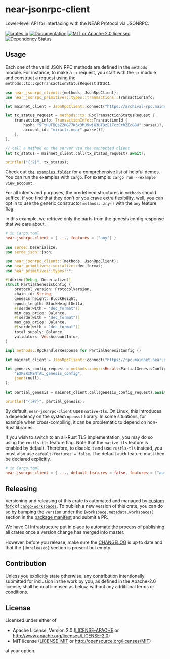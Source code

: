 # near-jsonrpc-client

Lower-level API for interfacing with the NEAR Protocol via JSONRPC.

[![crates.io](https://img.shields.io/crates/v/near-jsonrpc-client?label=latest)](https://crates.io/crates/near-jsonrpc-client)
[![Documentation](https://docs.rs/near-jsonrpc-client/badge.svg)](https://docs.rs/near-jsonrpc-client)
[![MIT or Apache 2.0 licensed](https://img.shields.io/crates/l/near-jsonrpc-client.svg)](#license)
[![Dependency Status](https://deps.rs/crate/near-jsonrpc-client/0.4.0-beta.1/status.svg)](https://deps.rs/crate/near-jsonrpc-client/0.4.0-beta.1)

## Usage

Each one of the valid JSON RPC methods are defined in the `methods` module.
For instance, to make a `tx` request, you start with the `tx` module
and construct a request using the `methods::tx::RpcTransactionStatusRequest` struct.

```rust
use near_jsonrpc_client::{methods, JsonRpcClient};
use near_jsonrpc_primitives::types::transactions::TransactionInfo;

let mainnet_client = JsonRpcClient::connect("https://archival-rpc.mainnet.near.org");

let tx_status_request = methods::tx::RpcTransactionStatusRequest {
    transaction_info: TransactionInfo::TransactionId {
        hash: "9FtHUFBQsZ2MG77K3x3MJ9wjX3UT8zE1TczCrhZEcG8U".parse()?,
        account_id: "miraclx.near".parse()?,
    },
};

// call a method on the server via the connected client
let tx_status = mainnet_client.call(tx_status_request).await?;

println!("{:?}", tx_status);
```

Check out [`the examples folder`](https://github.com/near/near-jsonrpc-client-rs/tree/master/examples) for a comprehensive list of helpful demos. You can run the examples with `cargo`. For example: `cargo run --example view_account`.

For all intents and purposes, the predefined structures in `methods` should suffice, if you find that they
don't or you crave extra flexibility, well, you can opt in to use the generic constructor `methods::any()` with the `any` feature flag.

In this example, we retrieve only the parts from the genesis config response that we care about.

```toml
# in Cargo.toml
near-jsonrpc-client = { ..., features = ["any"] }
```

```rust
use serde::Deserialize;
use serde_json::json;

use near_jsonrpc_client::{methods, JsonRpcClient};
use near_primitives::serialize::dec_format;
use near_primitives::types::*;

#[derive(Debug, Deserialize)]
struct PartialGenesisConfig {
    protocol_version: ProtocolVersion,
    chain_id: String,
    genesis_height: BlockHeight,
    epoch_length: BlockHeightDelta,
    #[serde(with = "dec_format")]
    min_gas_price: Balance,
    #[serde(with = "dec_format")]
    max_gas_price: Balance,
    #[serde(with = "dec_format")]
    total_supply: Balance,
    validators: Vec<AccountInfo>,
}

impl methods::RpcHandlerResponse for PartialGenesisConfig {}

let mainnet_client = JsonRpcClient::connect("https://rpc.mainnet.near.org");

let genesis_config_request = methods::any::<Result<PartialGenesisConfig, ()>>(
    "EXPERIMENTAL_genesis_config",
    json!(null),
);

let partial_genesis = mainnet_client.call(genesis_config_request).await?;

println!("{:#?}", partial_genesis);
```

By default, `near-jsonrpc-client` uses `native-tls`. On Linux, this introduces a dependency on the system `openssl` library. In some situations, for example when cross-compiling, it can be problematic to depend on non-Rust libraries.

If you wish to switch to an all-Rust TLS implementation, you may do so using the `rustls-tls` feature flag. Note that the `native-tls` feature is enabled by default. Therefore, to disable it and use `rustls-tls` instead, you must also use `default-features = false`. The default `auth` feature must then be declared explicitly.

```toml
# in Cargo.toml
near-jsonrpc-client = { ..., default-features = false, features = ["auth","rustls-tls"] }
```

## Releasing

Versioning and releasing of this crate is automated and managed by [custom fork](https://github.com/miraclx/cargo-workspaces/tree/grouping-versioning-and-exclusion) of [`cargo-workspaces`](https://github.com/pksunkara/cargo-workspaces). To publish a new version of this crate, you can do so by bumping the `version` under the `[workspace.metadata.workspaces]` section in the [package manifest](https://github.com/near/near-jsonrpc-client-rs/blob/master/Cargo.toml) and submit a PR.

We have CI Infrastructure put in place to automate the process of publishing all crates once a version change has merged into master.

However, before you release, make sure the [CHANGELOG](https://github.com/near/near-jsonrpc-client-rs/blob/master/CHANGELOG.md) is up to date and that the `[Unreleased]` section is present but empty.

## Contribution

Unless you explicitly state otherwise, any contribution intentionally submitted
for inclusion in the work by you, as defined in the Apache-2.0 license, shall be
dual licensed as below, without any additional terms or conditions.

## License

Licensed under either of

* Apache License, Version 2.0
   ([LICENSE-APACHE](LICENSE-APACHE) or <http://www.apache.org/licenses/LICENSE-2.0>)
* MIT license
   ([LICENSE-MIT](LICENSE-MIT) or <http://opensource.org/licenses/MIT>)

at your option.
